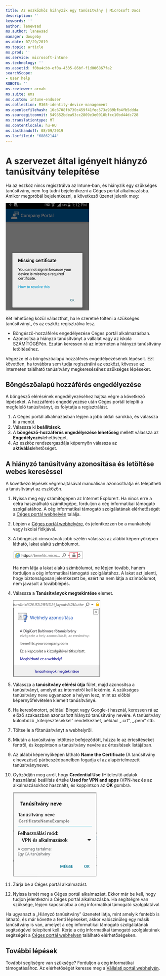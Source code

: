 ```yaml
---
title: Az eszközhöz hiányzik egy tanúsítvány | Microsoft Docs
description: ''
keywords: ''
author: lenewsad
ms.author: lanewsad
manager: dougeby
ms.date: 07/29/2019
ms.topic: article
ms.prod: ''
ms.service: microsoft-intune
ms.technology: ''
ms.assetid: f0ba4cbb-ef0a-4335-86bf-f1d006867fa2
searchScope:
- User help
ROBOTS: ''
ms.reviewer: arnab
ms.suite: ems
ms.custom: intune-enduser
ms.collection: M365-identity-device-management
ms.openlocfilehash: 16c6708fb730c459f41fec573a939bfb4fb5ddda
ms.sourcegitcommit: 549352bdea93cc2809e3e0010bfcc10bd44dc728
ms.translationtype: MT
ms.contentlocale: hu-HU
ms.lasthandoff: 08/09/2019
ms.locfileid: "68862144"
---
```

# <a name="install-missing-certificate-required-by-your-organization"></a>A szervezet által igényelt hiányzó tanúsítvány telepítése  

Ha az eszköz nincs regisztrálva az Intune-ban, és hiányzik egy szükséges tanúsítvány, nem fog tudni bejelentkezni a Céges portál alkalmazásba. Amikor megpróbál bejelentkezni, a következő üzenet jelenik meg:

![képernyőfelvétel-hibaüzenet-hiányzó-tanúsítványról](./media/andr-cert_install-1-cert_missing.png)

Két lehetőség közül választhat, ha le szeretné tölteni a szükséges tanúsítványt, és az eszköz regisztrálva lesz. 

- Böngésző-hozzáférés engedélyezése Céges portál alkalmazásban.
- Azonosítsa a hiányzó tanúsítványt a vállalat vagy az iskola SZÁMÍTÓGÉPén. Ezután keressen rá az interneten a hiányzó tanúsítvány letöltéséhez. 

Végezze el a böngészőalapú hozzáférés engedélyezésének lépéseit. Ezt követően, ha továbbra sem tudja regisztrálni az eszközt, kövesse az interneten található tanúsítvány megkereséséhez szükséges lépéseket. 

## <a name="enable-browser-access"></a>Böngészőalapú hozzáférés engedélyezése
A böngésző elérésének engedélyezéséhez hajtsa végre a következő lépéseket. A hozzáférés engedélyezése után Céges portál telepíti a megfelelő tanúsítványt, és folytatja a regisztrálást.    

1. A Céges portál alkalmazásban lépjen a jobb oldali sarokba, és válassza ki a menüt.  
2. Válassza ki **beállítások**.  
3. A **böngésző-hozzáférés engedélyezése lehetőség** mellett válassza az **Engedélyezés**lehetőséget.  
4. Az eszköz rendszergazdája képernyőn válassza az **aktiválás**lehetőséget. 

## <a name="identify-and-download-the-missing-certificate-through-web-search"></a>A hiányzó tanúsítvány azonosítása és letöltése webes kereséssel
A következő lépések végrehajtásával manuálisan azonosíthatja és telepítheti a tanúsítványt az eszközön.  

1. Nyissa meg egy számítógépen az Internet Explorert. Ha nincs erre a célra használható számítógépe, forduljon a cég informatikai támogató szolgálatához. A cég informatikai támogató szolgálatának elérhetőségét a [Céges portál webhelyén](https://go.microsoft.com/fwlink/?linkid=2010980) találja.

2. Lépjen a [Céges portál webhelyére](https://go.microsoft.com/fwlink/?linkid=2010980), és jelentkezzen be a munkahelyi vagy iskolai fiókjával.

3. A böngésző címsorának jobb szélén válassza az alábbi képernyőképen látható, lakat alakú szimbólumot.

    ![képernyőfelvétel-internet-explorer-címsor-lakat-szimbólum](./media/andr-missing-cert-ie-padlock-symbol.png)

    Ha nem látja a lakat alakú szimbólumot, ne lépjen tovább, hanem forduljon a cég informatikai támogató szolgálatához. A lakat azt jelenti, hogy biztonságosan jelentkezett be, ezért ha nem látja a szimbólumot, nem javasolt a továbblépés.

4. Válassza a **Tanúsítványok megtekintése** elemet.

    ![képernyőfelvétel-internet-explorer-tanúsítvány-megtekeintése-gomb-webhely-azonosítási-párbeszédpanelén](./media/andr-missg-cert-ie-view-cert-button.png)

5. Válassza a **tanúsítvány elérési útja** fület, majd azonosítsa a tanúsítványt, amelyet az internetről kell lekérnie. A szükséges tanúsítvány neve ugyanazon a helyen lesz, mint az előbbi képernyőfelvételen kiemelt tanúsítványé.

6. Ha keresőmotort, például Binget vagy Google-t használ, keressen rá az előző szakaszban azonosított hiányzó tanúsítvány nevére. A tanúsítvány különböző „kiterjesztésekkel” rendelkezhet, például „.crt”, „.pem” stb.

7. Töltse le a főtanúsítványt a webhelyről.

8. Miután a tanúsítvány letöltése befejeződött, húzza le az értesítéseket fentről, és koppintson a tanúsítvány nevére az értesítések listájában.

4. Az alábbi képernyőképen látható **Name the Certificate** (A tanúsítvány elnevezése) párbeszédpanelben fogadja el az alapértelmezett tanúsítványnevet.

5. Győződjön meg arról, hogy **Credential Use** (Hitelesítő adatok használata) beállítás értéke **Used for VPN and apps** (VPN-hez és az alkalmazásokhoz használt), és koppintson az **OK** gombra.

    ![képernyőkép-tanúsítványnevet-mutató-képernyő](./media/andr-missing-cert-cert-name.png)

6. Zárja be a Céges portál alkalmazást.

7. Nyissa ismét meg a Céges portál alkalmazást. Ekkor már be kell, hogy tudjon jelentkezni a Céges portál alkalmazásba. Ha segítségre van szüksége, lépjen kapcsolatba a cég informatikai támogató szolgálatával.

Ha ugyanazt a „Hiányzó tanúsítvány” üzenetet látja, mint amelyik fentebb is látható, és már követte a fenti lépéseket, akkor valószínűleg egy másik tanúsítvány is van, amelyet a cég informatikai támogató szolgálatának segítségével telepíteni kell. Kérje a cég informatikai támogató szolgálatának segítségét a [Céges portál webhelyen](https://go.microsoft.com/fwlink/?linkid=2010980) található elérhetőségeken.

## <a name="next-steps"></a>További lépések  

További segítségre van szüksége? Forduljon a cég informatikai támogatásához. Az elérhetőségét keresse meg a [Vállalati portál webhelyén](https://go.microsoft.com/fwlink/?linkid=2010980).  
